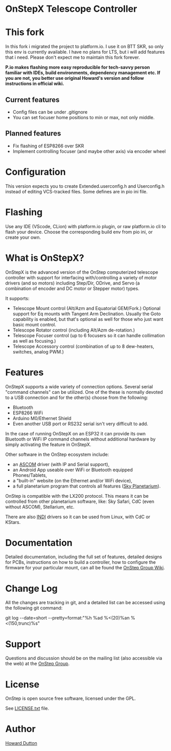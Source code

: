 OnStepX Telescope Controller
===========================

# This fork
In this fork i migrated the project to platform.io. I use it on BTT SKR, so only this env is currently available. I have no plans for LTS, but i will add features that i need. Please don't expect me to maintain this fork forever.

**P.io makes flashing more easy reproducible for tech-savvy person familiar with IDEs, build environments, dependency management etc.
If you are not, you better use original Howard's version and follow instructions in official wiki.**

## Current features
* Config files can be under .gitignore
* You can set focuser home positions to min or max, not only middle.

## Planned features
* Fix flashing of ESP8266 over SKR
* Implement controlling focuser (and maybe other axis) via encoder wheel

# Configuration
This version expects you to create Extended.userconfig.h and Userconfig.h instead of editing VCS-tracked files. Some defines are in pio ini file.

# Flashing
Use any IDE (VScode, CLion) with platform.io plugin, or raw platform.io cli to flash your device. Choose the corresponding build env from pio ini, or create your own.

# What is OnStepX?
OnStepX is the advanced version of the OnStep computerized telescope controller with support for interfacing with/controlling a variety of motor drivers (and so motors) including Step/Dir, ODrive, and Servo (a combination of encoder and DC motor or Stepper motor) types.

It supports:
* Telescope Mount control (Alt/Azm and Equatorial GEM/Fork.)  Optional support for Eq mounts with Tangent Arm Declination.  Usually the Goto capability is enabled, but that's optional as well for those who just want basic mount control.
* Telescope Rotator control (including Alt/Azm de-rotation.)
* Telescope Focuser control (up to 6 focusers so it can handle collimation as well as focusing.)
* Telescope Accessory control (combination of up to 8 dew-heaters, switches, analog PWM.)

# Features
OnStepX supports a wide variety of connection options.  Several serial
"command channels" can be utilized. One of the these is normally devoted to a USB
connection and for the other(s) choose from the following:

* Bluetooth
* ESP8266 WiFi
* Arduino M0/Ethernet Shield
* Even another USB port or RS232 serial isn't very difficult to add.

In the case of running OnStepX on an ESP32 it can provide its own Bluetooth or WiFi IP command channels without additional hardware by simply activating the feature in OnStepX.

Other software in the OnStep ecosystem include:

* an [ASCOM](http://ascom-standards.org/) driver (with IP and Serial support),
* an Android App useable over WiFi or Bluetooth equipped Phones/Tablets,
* a "built-in" website (on the Ethernet and/or WiFi device),
* a full planetarium program that controls all features ([Sky Planetarium](http://stellarjourney.com/index.php?r=site/software_sky)).

OnStep is compatible with the LX200 protocol. This means it can be controlled
from other planetarium software, like: Sky Safari, CdC (even without ASCOM),
Stellarium, etc.

There are also [INDI](http://www.indilib.org/about.html) drivers so it can be used from Linux, with CdC or KStars.

# Documentation
Detailed documentation, including the full set of features, detailed designs for
PCBs, instructions on how to build a controller, how to configure the firmware
for your particular mount, can all be found the [OnStep Group Wiki](https://groups.io/g/onstep/wiki/home).

# Change Log
All the changes are tracking in git, and a detailed list can be accessed using the
following git command:
 
git log --date=short --pretty=format:"%h %ad %<(20)%an %<(150,trunc)%s"

# Support
Questions and discussion should be on the mailing list (also accessible via the
web) at the [OnStep Group](https://groups.io/g/onstep/).

# License
OnStep is open source free software, licensed under the GPL.

See [LICENSE.txt](./LICENSE.txt) file.

# Author
[Howard Dutton](http://www.stellarjourney.com)

